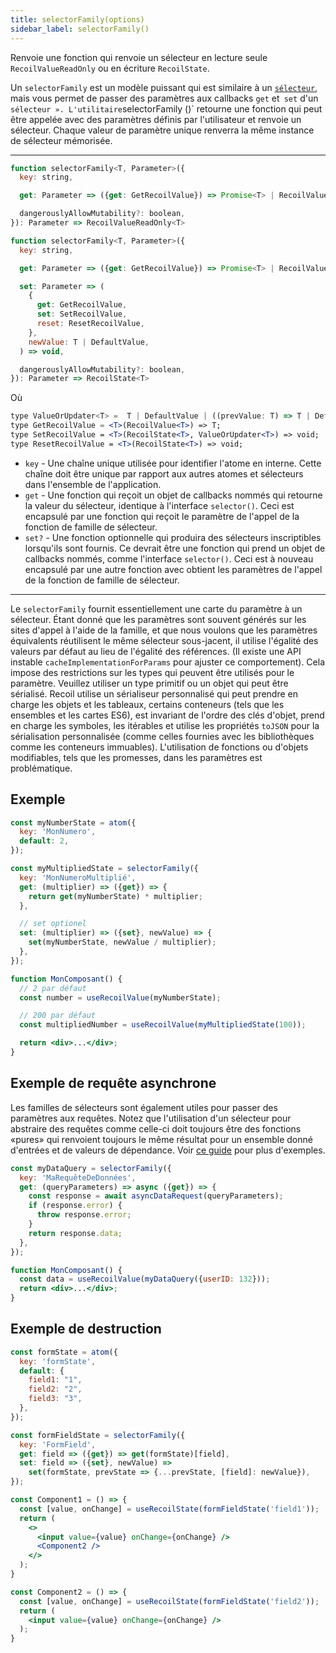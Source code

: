 ```yaml
---
title: selectorFamily(options)
sidebar_label: selectorFamily()
---
```


Renvoie une fonction qui renvoie un sélecteur en lecture seule `RecoilValueReadOnly` ou en écriture `RecoilState`.

Un `selectorFamily` est un modèle puissant qui est similaire à un [`sélecteur`](/docs_FR-fr/api-reference/core/selector), mais vous permet de passer des paramètres aux callbacks `get` et` set` d'un ` sélecteur ». L'utilitaire `selectorFamily ()` retourne une fonction qui peut être appelée avec des paramètres définis par l'utilisateur et renvoie un sélecteur. Chaque valeur de paramètre unique renverra la même instance de sélecteur mémorisée.

---

```jsx
function selectorFamily<T, Parameter>({
  key: string,

  get: Parameter => ({get: GetRecoilValue}) => Promise<T> | RecoilValue<T> | T,

  dangerouslyAllowMutability?: boolean,
}): Parameter => RecoilValueReadOnly<T>
```

```jsx
function selectorFamily<T, Parameter>({
  key: string,

  get: Parameter => ({get: GetRecoilValue}) => Promise<T> | RecoilValue<T> | T,

  set: Parameter => (
    {
      get: GetRecoilValue,
      set: SetRecoilValue,
      reset: ResetRecoilValue,
    },
    newValue: T | DefaultValue,
  ) => void,

  dangerouslyAllowMutability?: boolean,
}): Parameter => RecoilState<T>
```

Où

```jsx
type ValueOrUpdater<T> =  T | DefaultValue | ((prevValue: T) => T | DefaultValue);
type GetRecoilValue = <T>(RecoilValue<T>) => T;
type SetRecoilValue = <T>(RecoilState<T>, ValueOrUpdater<T>) => void;
type ResetRecoilValue = <T>(RecoilState<T>) => void;
```

- `key` - Une chaîne unique utilisée pour identifier l'atome en interne. Cette chaîne doit être unique par rapport aux autres atomes et sélecteurs dans l'ensemble de l'application.
- `get` - Une fonction qui reçoit un objet de callbacks nommés qui retourne la valeur du sélecteur, identique à l'interface `selector()`. Ceci est encapsulé par une fonction qui reçoit le paramètre de l'appel de la fonction de famille de sélecteur.
- `set?` - Une fonction optionnelle qui produira des sélecteurs inscriptibles lorsqu'ils sont fournis. Ce devrait être une fonction qui prend un objet de callbacks nommés, comme l'interface `selector()`. Ceci est à nouveau encapsulé par une autre fonction avec obtient les paramètres de l'appel de la fonction de famille de sélecteur.

---

Le `selectorFamily` fournit essentiellement une carte du paramètre à un sélecteur. Étant donné que les paramètres sont souvent générés sur les sites d'appel à l'aide de la famille, et que nous voulons que les paramètres équivalents réutilisent le même sélecteur sous-jacent, il utilise l'égalité des valeurs par défaut au lieu de l'égalité des références. (Il existe une API instable `cacheImplementationForParams` pour ajuster ce comportement). Cela impose des restrictions sur les types qui peuvent être utilisés pour le paramètre. Veuillez utiliser un type primitif ou un objet qui peut être sérialisé. Recoil utilise un sérialiseur personnalisé qui peut prendre en charge les objets et les tableaux, certains conteneurs (tels que les ensembles et les cartes ES6), est invariant de l'ordre des clés d'objet, prend en charge les symboles, les itérables et utilise les propriétés `toJSON` pour la sérialisation personnalisée (comme celles fournies avec les bibliothèques comme les conteneurs immuables). L'utilisation de fonctions ou d'objets modifiables, tels que les promesses, dans les paramètres est problématique.

## Exemple

```jsx
const myNumberState = atom({
  key: 'MonNumero',
  default: 2,
});

const myMultipliedState = selectorFamily({
  key: 'MonNumeroMultiplié',
  get: (multiplier) => ({get}) => {
    return get(myNumberState) * multiplier;
  },

  // set optionel
  set: (multiplier) => ({set}, newValue) => {
    set(myNumberState, newValue / multiplier);
  },
});

function MonComposant() {
  // 2 par défaut
  const number = useRecoilValue(myNumberState);

  // 200 par défaut
  const multipliedNumber = useRecoilValue(myMultipliedState(100));

  return <div>...</div>;
}
```

## Exemple de requête asynchrone

Les familles de sélecteurs sont également utiles pour passer des paramètres aux requêtes. Notez que l'utilisation d'un sélecteur pour abstraire des requêtes comme celle-ci doit toujours être des fonctions «pures» qui renvoient toujours le même résultat pour un ensemble donné d'entrées et de valeurs de dépendance. Voir [ce guide](/docs_FR-fr/guides/asynchronous-data-queries) pour plus d'exemples.

```jsx
const myDataQuery = selectorFamily({
  key: 'MaRequêteDeDonnées',
  get: (queryParameters) => async ({get}) => {
    const response = await asyncDataRequest(queryParameters);
    if (response.error) {
      throw response.error;
    }
    return response.data;
  },
});

function MonComposant() {
  const data = useRecoilValue(myDataQuery({userID: 132}));
  return <div>...</div>;
}
```

## Exemple de destruction

```jsx
const formState = atom({
  key: 'formState',
  default: {
    field1: "1",
    field2: "2",
    field3: "3",
  },
});

const formFieldState = selectorFamily({
  key: 'FormField',
  get: field => ({get}) => get(formState)[field],
  set: field => ({set}, newValue) =>
    set(formState, prevState => {...prevState, [field]: newValue}),
});

const Component1 = () => {
  const [value, onChange] = useRecoilState(formFieldState('field1'));
  return (
    <>
      <input value={value} onChange={onChange} />
      <Component2 />
    </>
  );
}

const Component2 = () => {
  const [value, onChange] = useRecoilState(formFieldState('field2'));
  return (
    <input value={value} onChange={onChange} />
  );
}
```
